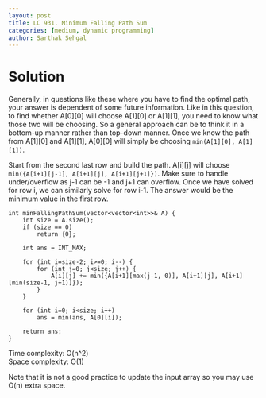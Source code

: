 ```yaml
---
layout: post
title: LC 931. Minimum Falling Path Sum
categories: [medium, dynamic programming]
author: Sarthak Sehgal
---
```


# Solution
Generally, in questions like these where you have to find the optimal path, your answer is dependent of some future information. Like in this question, to find whether A[0][0] will choose A[1][0] or A[1][1], you need to know what those two will be choosing. So a general approach can be to think it in a bottom-up manner rather than top-down manner. Once we know the path from A[1][0] and A[1][1], A[0][0] will simply be choosing `min(A[1][0], A[1][1])`.

Start from the second last row and build the path. A[i][j] will choose `min({A[i+1][j-1], A[i+1][j], A[i+1][j+1]})`. Make sure to handle under/overflow as j-1 can be -1 and j+1 can overflow. Once we have solved for row i, we can similarly solve for row i-1. The answer would be the minimum value in the first row.

```
int minFallingPathSum(vector<vector<int>>& A) {
    int size = A.size();
    if (size == 0)
        return {0};
    
    int ans = INT_MAX;
    
    for (int i=size-2; i>=0; i--) {
        for (int j=0; j<size; j++) {
            A[i][j] += min({A[i+1][max(j-1, 0)], A[i+1][j], A[i+1][min(size-1, j+1)]});
        }
    }
    
    for (int i=0; i<size; i++)
        ans = min(ans, A[0][i]);
    
    return ans;
}
```
Time complexity: O(n^2)  
Space complexity: O(1)

Note that it is not a good practice to update the input array so you may use O(n) extra space.